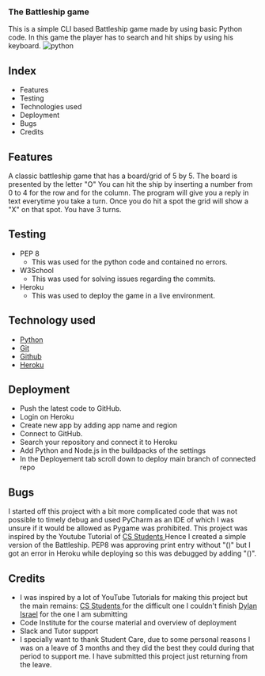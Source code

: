 ### The Battleship game

This is a simple CLI based Battleship game made by using basic Python code.
In this game the player has to search and hit ships by using his keyboard. 
![python](https://user-images.githubusercontent.com/98779723/191877713-6a9ff2d7-a380-4322-8334-96c33fa67508.png)

## Index

* Features
* Testing
* Technologies used
* Deployment
* Bugs
* Credits


## Features

A classic battleship game that has a board/grid of 5 by 5. The board is presented by the letter "O"
You can hit the ship by inserting a number from 0 to 4 for the row and for the column. The program will give you a reply in text everytime you take a turn. Once you do hit a spot the grid will show a "X" on that spot. You have 3 turns.

## Testing

* PEP 8
  * This was used for the python code and contained no errors.
* W3School 
  * This was used for solving issues regarding the commits.
* Heroku 
  * This was used to deploy the game in a live environment.

## Technology used

 * [Python](https://en.wikipedia.org/wiki/Python_(programming_language))
 * [Git](https://en.wikipedia.org/wiki/Git) 
 * [Github](https://en.wikipedia.org/wiki/GitHub) 
 * [Heroku](https://en.wikipedia.org/wiki/Heroku)


## Deployment

* Push the latest code to GitHub.
* Login on Heroku
* Create new app by adding app name and region
* Connect to GitHub.
* Search your repository and connect it to Heroku
* Add Python and Node.js in the buildpacks of the settings
* In the Deployement tab scroll down to deploy main branch of connected repo


## Bugs

I started off this project with a bit more complicated code that was not possible to timely debug and used PyCharm as an IDE of which I was unsure if it would be allowed as Pygame was prohibited. This project was inspired by the Youtube Tutorial of [CS Students ](https://www.youtube.com/watch?v=MgJBgnsDcF0&t=1165s)
Hence I created a simple version of the Battleship.
PEP8 was approving print entry without "()" but I got an error in Heroku while deploying so this was debugged by adding "()".


## Credits

* I was inspired by a lot of YouTube Tutorials for making this project but the main remains:
[CS Students ](https://www.youtube.com/watch?v=MgJBgnsDcF0&t=1165s) for the difficult one I couldn't finish
[Dylan Israel](https://www.youtube.com/watch?v=7Ki_2gr0rsE) for the one I am submitting
* Code Institute for the course material and overview of deployment
* Slack and Tutor support 
* I specially want to thank Student Care, due to some personal reasons I was on a leave of 3 months and they did the best they could during that period to support me. I have submitted this project just returning from the leave.
